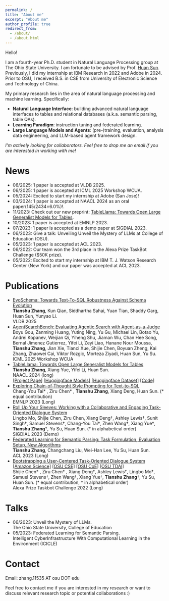 ```yaml
---
permalink: /
title: "About me"
excerpt: "About me"
author_profile: true
redirect_from: 
  - /about/
  - /about.html
---
```

Hello!

I am a fourth-year Ph.D. student in Natural Language Processing group at The Ohio State University. I am fortunate to be advised by Prof. [Huan Sun](http://web.cse.ohio-state.edu/~sun.397/). Previously, I did my internship at IBM Research in 2022 and Adobe in 2024. Prior to OSU, I received B.S. in CSE from University of Electronic Science and Technology of China.

My primary research lies in the area of natural language processing and machine learning. Specifically:

- **Natural Language Interface**: building advanced natural language interfaces to tables and relational databases (a.k.a. semantic parsing, table QAs).
- **Learning Paradigm**: instruction tuning and federated learning.
- **Large Language Models and Agents**: (pre-)training, evaluation, analysis data engineering, and LLM-based agent framework design.

*I'm actively looking for collaborators. Feel free to drop me an email if you are interested in working with me!*

News
======
- 06/2025: 1 paper is accepted at VLDB 2025.
- 06/2025: 1 paper is accepted at ICML 2025 Workshop WCUA.
- 05/2024: Excited to start my internship at Adobe (San Jose)!
- 03/2024: 1 paper is accepted at NAACL 2024 as an oral paper(145/2434=6.0%)!.
- 11/2023: Check out our new preprint: [TableLlama: Towards Open Large Generalist Models for Tables](https://osu-nlp-group.github.io/TableLlama/).
- 10/2023: 1 paper is accepted at EMNLP 2023.
- 07/2023: 1 paper is accepted as a demo paper at SIGDIAL 2023.
- 06/2023: Give a talk: Unveiling Unveil the Mystery of LLMs at College of Education (OSU).
- 05/2023: 1 paper is accepted at ACL 2023.
- 06/2022: Our team won the 3rd place in the Alexa Prize TaskBot Challenge ($50K prize).
- 05/2022: Excited to start my internship at IBM T. J. Watson Research Center (New York) and our paper was accepted at ACL 2023.

Publications
======
- [EvoSchema: Towards Text-To-SQL Robustness Against Schema Evolution]()
  <br>**Tianshu Zhang**, Kun Qian, Siddhartha Sahai, Yuan Tian, Shaddy Garg, Huan Sun, Yunyao Li.
  <br>VLDB 2025
- [AgentSearchBench: Evaluating Agentic Search with Agent-as-a-Judge]()
  <br>Boyu Gou, Zanming Huang, Yuting Ning, Yu Gu, Michael Lin, Botao Yu, Andrei Kopanev, Weijian Qi, Yiheng Shu, Jiaman Wu, Chan Hee Song, Bernal Jimenez Gutierrez, Yifei Li, Zeyi Liao, Hanane Nour Moussa, **Tianshu Zhang**, Jian Xie, Tianci Xue, Shijie Chen, Boyuan Zheng, Kai Zhang, Zhaowei Cai, Viktor Rozgic, Morteza Ziyadi, Huan Sun, Yu Su.
  <br>ICML 2025 Workshop WCUA 
- [TableLlama: Towards Open Large Generalist Models for Tables](https://arxiv.org/abs/2311.09206)
  <br>**Tianshu Zhang**, Xiang Yue, Yifei Li, Huan Sun.
  <br>NAACL 2024 (long)
  <br>[[Project Page]](https://osu-nlp-group.github.io/TableLlama/) [[Huggingface Models]](https://huggingface.co/osunlp/TableLlama/) [[Huggingface Dataset]](https://huggingface.co/datasets/osunlp/TableInstruct/) [[Code]](https://github.com/OSU-NLP-Group/TableLlama/)
- [Exploring Chain-of-Thought Style Prompting for Text-to-SQL](https://arxiv.org/abs/2305.14215)
  <br>Chang-You Tai* , Ziru Chen* , **Tianshu Zhang**, Xiang Deng, Huan Sun. (* equal contribution)
  <br>EMNLP 2023 (Long)
- [Roll Up Your Sleeves: Working with a Collaborative and Engaging Task-Oriented Dialogue System](https://arxiv.org/abs/2307.16081)
  <br>Lingbo Mo, Shijie Chen, Ziru Chen, Xiang Deng†, Ashley Lewis†, Sunit Singh†, Samuel Stevens†, Chang-You Tai†, Zhen Wang†, Xiang Yue†, **Tianshu Zhang**†, Yu Su, Huan Sun. († in alphabetical order)
  <br>SIGDIAL 2023 (Demo)
- [Federated Learning for Semantic Parsing: Task Formulation, Evaluation Setup, New Algorithms](https://aclanthology.org/2023.acl-long.678.pdf)
  <br>**Tianshu Zhang**, Changchang Liu, Wei-Han Lee, Yu Su, Huan Sun.
  <br>ACL 2023 (Long)
- [Bootstrapping a User-Centered Task-Oriented Dialogue System](https://arxiv.org/abs/2207.05223) [[Amazon Science]](https://www.amazon.science/alexa-prize/taskbot-challenge/2021) [[OSU CSE]](https://cse.osu.edu/news/2022/06/osu-tacobot-team-won-third-place-honor-inaugural-alexa-prize-taskbot-challenge) [[OSU CoE]](https://engineering.osu.edu/news/2022/07/buckeyes-excel-amazon-alexa-prize-taskbot-challenge) [[OSU TDAI]](https://tdai.osu.edu/news/tdai-professors-and-team-emerge-one-top-performers-inaugural-alexa-prize-taskbot-challenge)
  <br>Shijie Chen* , Ziru Chen* , Xiang Deng†, Ashley Lewis†, Lingbo Mo†, Samuel Stevens†, Zhen Wang†, Xiang Yue†, **Tianshu Zhang**†, Yu Su, Huan Sun. (* equal contribution, † in alphabetical order)
  <br>Alexa Prize Taskbot Challenge 2022 (Long)


Talks
======
- 06/2023: Unveil the Mystery of LLMs.
  <br>The Ohio State University, College of Education
- 05/2023: Federated Learning for Semantic Parsing.
  <br>Intelligent CyberInfrastructure With Computational Learning in the Environment (ICICLE)

Contact
======

Email: zhang.11535 AT osu DOT edu

Feel free to contact me if you are interested in my research or want to discuss relevant research topic or potential collaborations :)
